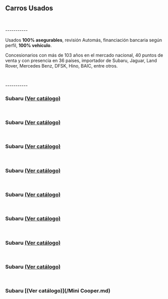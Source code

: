 ## Carros Usados

<p>&nbsp;</p>
-----------

Usados **100% asegurables**, revisión Automás, financiación bancaria según perfil, **100% vehículo**.

Concesionarios con más de 103 años en el mercado nacional, 40 puntos de venta y con presencia en 36 países, importador de Subaru, Jaguar, Land Rover, Mercedes Benz, DFSK, Hino, BAIC, entre otros.

<p>&nbsp;</p>
-----------

### Subaru [(Ver catálogo)](/Subaru.md)
<p>&nbsp;</p>

### Subaru [(Ver catálogo)](/Baic.md)
<p>&nbsp;</p>

### Subaru [(Ver catálogo)](/Ford.md)
<p>&nbsp;</p>

### Subaru [(Ver catálogo)](/Nissan.md)
<p>&nbsp;</p>

### Subaru [(Ver catálogo)](/DFSK.md)
<p>&nbsp;</p>

### Subaru [(Ver catálogo)](/Mazda.md)
<p>&nbsp;</p>

### Subaru [(Ver catálogo)](/Volkswagen.md)
<p>&nbsp;</p>

### Subaru [(Ver catálogo)](/Hyundai.md)
<p>&nbsp;</p>

### Subaru [(Ver catálogo)](/Mini Cooper.md)

